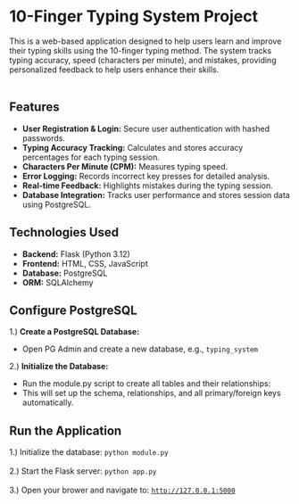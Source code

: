 # 10-Finger Typing System Project
This is a web-based application designed to help users learn and improve their typing skills using the 10-finger typing method. The system tracks typing accuracy, speed (characters per minute), and mistakes, providing personalized feedback to help users enhance their skills.<br><br>

## Features
<ul>
<li><b>User Registration & Login:</b> Secure user authentication with hashed passwords.</li>
<li><b>Typing Accuracy Tracking:</b> Calculates and stores accuracy percentages for each typing session.</li>
<li><b>Characters Per Minute (CPM):</b> Measures typing speed.</li>
<li><b>Error Logging:</b> Records incorrect key presses for detailed analysis.</li>
<li><b>Real-time Feedback:</b> Highlights mistakes during the typing session.</li>
<li><b>Database Integration:</b> Tracks user performance and stores session data using PostgreSQL.</li>
</ul>

## Technologies Used
<ul>
<li><b>Backend:</b> Flask (Python 3.12)</li>
<li><b>Frontend:</b> HTML, CSS, JavaScript</li>
<li><b>Database:</b> PostgreSQL</li>
<li><b>ORM:</b> SQLAlchemy</li>
</ul>

## Configure PostgreSQL

1.) <b>Create a PostgreSQL Database:</b>
<ul><li>Open PG Admin and create a new database, e.g., <code>typing_system</code></li></ul>

2.) <b>Initialize the Database:</b>
<ul><li>Run the module.py script to create all tables and their relationships:</li>
<li>This will set up the schema, relationships, and all primary/foreign keys automatically.</li></ul>

## Run the Application

1.) Initialize the database: <code>python module.py</code><br><br>
2.) Start the Flask server: <code>python app.py</code><br><br>
3.) Open your brower and navigate to: <code>http://127.0.0.1:5000</code>
